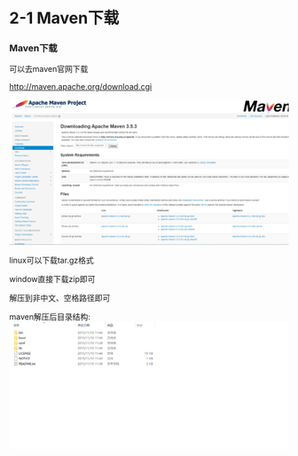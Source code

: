 # 2-1 Maven下载

### Maven下载

可以去maven官网下载

http://maven.apache.org/download.cgi

 ![maven下载](images\maven下载.png)

linux可以下载tar.gz格式

window直接下载zip即可

解压到非中文、空格路径即可

maven解压后目录结构:![maven目录结构](images\maven目录结构.png)
